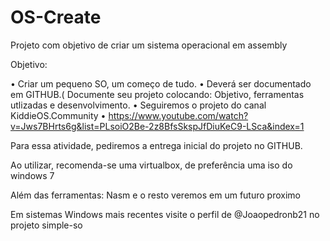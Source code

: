 # OS-Create
Projeto com objetivo de criar um sistema operacional em assembly

Objetivo:


• Criar um pequeno SO, um começo de tudo.
• Deverá ser documentado em GITHUB.( Documente seu projeto colocando: Objetivo, ferramentas utlizadas e desenvolvimento.
• Seguiremos o projeto do canal KiddieOS.Community 
• https://www.youtube.com/watch?v=Jws7BHrts6g&list=PLsoiO2Be-2z8BfsSkspJfDiuKeC9-LSca&index=1

Para essa atividade, pediremos a entrega inicial do projeto no GITHUB.

Ao utilizar, recomenda-se uma virtualbox, de preferência uma iso do windows 7

Além das ferramentas:
Nasm
e o resto veremos em um futuro proximo

Em sistemas Windows mais recentes visite o perfil de @Joaopedronb21 no projeto simple-so